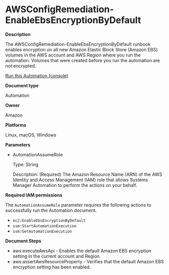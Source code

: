 # AWSConfigRemediation\-EnableEbsEncryptionByDefault<a name="automation-aws-enable-ebs-encryption"></a>

**Description**

The AWSConfigRemediation\-EnableEbsEncryptionByDefault runbook enables encryption on all new Amazon Elastic Block Store \(Amazon EBS\) volumes in the AWS account and AWS Region where you run the automation\. Volumes that were created before you run the automation are not encrypted\.

[Run this Automation \(console\)](https://console.aws.amazon.com/systems-manager/automation/execute/AWSConfigRemediation-EnableEbsEncryptionByDefault)

**Document type**

Automation

**Owner**

Amazon

**Platforms**

Linux, macOS, Windows

**Parameters**
+ AutomationAssumeRole

  Type: String

  Description: \(Required\) The Amazon Resource Name \(ARN\) of the AWS Identity and Access Management \(IAM\) role that allows Systems Manager Automation to perform the actions on your behalf\.

**Required IAM permissions**

The `AutomationAssumeRole` parameter requires the following actions to successfully run the Automation document\.
+ `ec2:EnableEbsEncryptionByDefault`
+ `ssm:StartAutomationExecution`
+ `ssm:GetAutomationExecution`

**Document Steps**
+ aws:executeAwsApi \- Enables the default Amazon EBS encryption setting in the current account and Region\.
+ aws:assertAwsResourceProperty \- Verifies that the default Amazon EBS encryption setting has been enabled\.